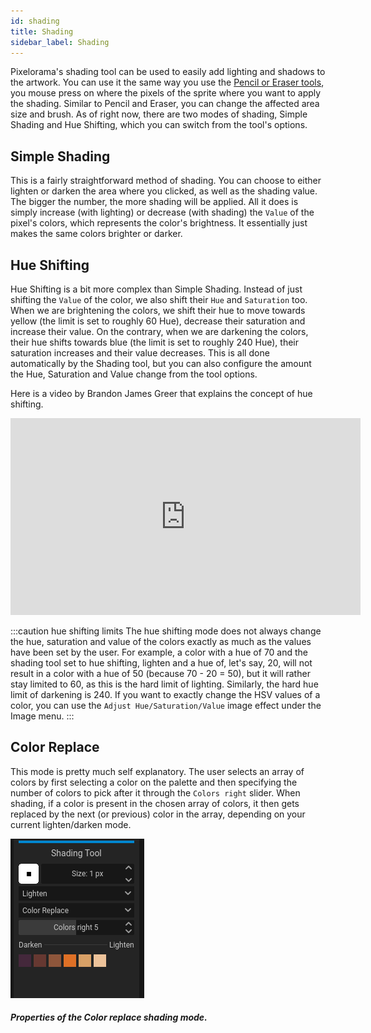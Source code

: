 ```yaml
---
id: shading
title: Shading
sidebar_label: Shading
---
```


Pixelorama's shading tool can be used to easily add lighting and shadows to the artwork. You can use it the same way you use the [Pencil or Eraser tools](drawing), you mouse press on where the pixels of the sprite where you want to apply the shading. Similar to Pencil and Eraser, you can change the affected area size and brush. As of right now, there are two modes of shading, Simple Shading and Hue Shifting, which you can switch from the tool's options.

## Simple Shading
This is a fairly straightforward method of shading. You can choose to either lighten or darken the area where you clicked, as well as the shading value. The bigger the number, the more shading will be applied. All it does is simply increase (with lighting) or decrease (with shading) the `Value` of the pixel's colors, which represents the color's brightness. It essentially just makes the same colors brighter or darker.

## Hue Shifting
Hue Shifting is a bit more complex than Simple Shading. Instead of just shifting the `Value` of the color, we also shift their `Hue` and `Saturation` too. When we are brightening the colors, we shift their hue to move towards yellow (the limit is set to roughly 60 Hue), decrease their saturation and increase their value. On the contrary, when we are darkening the colors, their hue shifts towards blue (the limit is set to roughly 240 Hue), their saturation increases and their value decreases. This is all done automatically by the Shading tool, but you can also configure the amount the Hue, Saturation and Value change from the tool options.

Here is a video by Brandon James Greer that explains the concept of hue shifting.
<iframe width="560" height="315" src="https://www.youtube.com/embed/PNtMAxYaGyg?si=zuahArZTx17avYvN" title="YouTube video player" frameborder="0" allow="accelerometer; autoplay; clipboard-write; encrypted-media; gyroscope; picture-in-picture; web-share" allowfullscreen></iframe>

:::caution hue shifting limits
The hue shifting mode does not always change the hue, saturation and value of the colors exactly as much as the values have been set by the user. For example, a color with a hue of 70 and the shading tool set to hue shifting, lighten and a hue of, let's say, 20, will not result in a color with a hue of 50 (because 70 - 20 = 50), but it will rather stay limited to 60, as this is the hard limit of lighting. Similarly, the hard hue limit of darkening is 240. If you want to exactly change the HSV values of a color, you can use the `Adjust Hue/Saturation/Value` image effect under the Image menu.
:::

## Color Replace
This mode is pretty much self explanatory. The user selects an array of colors by first selecting a color on the palette and then specifying the number of colors to pick after it through the `Colors right` slider. When shading, if a color is present in the chosen array of colors, it then gets replaced by the next (or previous) color in the array, depending on your current lighten/darken mode.

![Color replace mode properties](../../static/img/shading_cr.png)
##### Properties of the Color replace shading mode.
